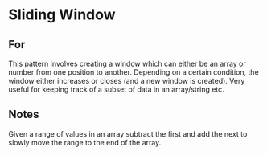 # Sliding Window

## For

This pattern involves creating a window which can either be an array or number from one position to another. 
Depending on a certain condition, the window either increases or closes (and a new window is created).
Very useful for keeping track of a subset of data in an array/string etc.

## Notes
 Given a range of values in an array subtract the first and add the next to slowly move the range to the end of the array.